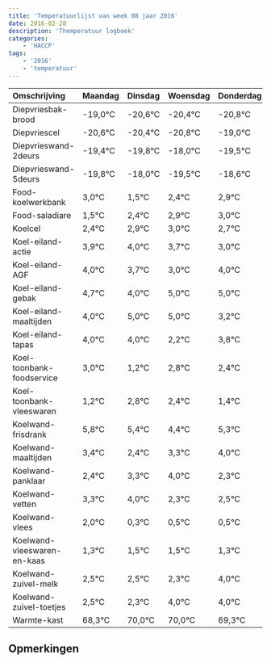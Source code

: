 ```yaml
---
title: 'Temperatuurlijst van week 08 jaar 2016'
date: 2016-02-28
description: 'Themperatuur logboek'
categories:
    - 'HACCP'
tags:
    - '2016'
    - 'temperatuur'
---
```

|Omschrijving|Maandag|Dinsdag|Woensdag|Donderdag|Vrijdag|Zaterdag|Zondag|
|:---|:---|:---|:---|:---|:---|:---|:---|
|Diepvriesbak-brood|-19,0°C|-20,6°C|-20,4°C|-20,8°C|-19,0°C|-20,5°C|-19,6°C|
|Diepvriescel|-20,6°C|-20,4°C|-20,8°C|-19,0°C|-20,5°C|-19,6°C|-19,1°C|
|Diepvrieswand-2deurs|-19,4°C|-19,8°C|-18,0°C|-19,5°C|-18,6°C|-18,1°C|-18,0°C|
|Diepvrieswand-5deurs|-19,8°C|-18,0°C|-19,5°C|-18,6°C|-18,1°C|-18,0°C|-18,3°C|
|Food-koelwerkbank|3,0°C|1,5°C|2,4°C|2,9°C|3,0°C|2,7°C|2,0°C|
|Food-saladiare|1,5°C|2,4°C|2,9°C|3,0°C|2,7°C|2,0°C|3,0°C|
|Koelcel|2,4°C|2,9°C|3,0°C|2,7°C|2,0°C|3,0°C|3,0°C|
|Koel-eiland-actie|3,9°C|4,0°C|3,7°C|3,0°C|4,0°C|4,0°C|2,2°C|
|Koel-eiland-AGF|4,0°C|3,7°C|3,0°C|4,0°C|4,0°C|2,2°C|3,8°C|
|Koel-eiland-gebak|4,7°C|4,0°C|5,0°C|5,0°C|3,2°C|4,8°C|4,4°C|
|Koel-eiland-maaltijden|4,0°C|5,0°C|5,0°C|3,2°C|4,8°C|4,4°C|3,4°C|
|Koel-eiland-tapas|4,0°C|4,0°C|2,2°C|3,8°C|3,4°C|2,4°C|3,3°C|
|Koel-toonbank-foodservice|3,0°C|1,2°C|2,8°C|2,4°C|1,4°C|2,3°C|3,0°C|
|Koel-toonbank-vleeswaren|1,2°C|2,8°C|2,4°C|1,4°C|2,3°C|3,0°C|1,3°C|
|Koelwand-frisdrank|5,8°C|5,4°C|4,4°C|5,3°C|6,0°C|4,3°C|4,5°C|
|Koelwand-maaltijden|3,4°C|2,4°C|3,3°C|4,0°C|2,3°C|2,5°C|2,5°C|
|Koelwand-panklaar|2,4°C|3,3°C|4,0°C|2,3°C|2,5°C|2,5°C|2,3°C|
|Koelwand-vetten|3,3°C|4,0°C|2,3°C|2,5°C|2,5°C|2,3°C|4,0°C|
|Koelwand-vlees|2,0°C|0,3°C|0,5°C|0,5°C|0,3°C|2,0°C|2,0°C|
|Koelwand-vleeswaren-en-kaas|1,3°C|1,5°C|1,5°C|1,3°C|3,0°C|3,0°C|2,3°C|
|Koelwand-zuivel-melk|2,5°C|2,5°C|2,3°C|4,0°C|4,0°C|3,3°C|2,4°C|
|Koelwand-zuivel-toetjes|2,5°C|2,3°C|4,0°C|4,0°C|3,3°C|2,4°C|3,4°C|
|Warmte-kast|68,3°C|70,0°C|70,0°C|69,3°C|68,4°C|69,4°C|68,1°C|

## Opmerkingen


